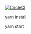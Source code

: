 [![CircleCI](https://circleci.com/gh/LexaLukovka/partymakerFrontend/tree/master.svg?style=svg)](https://circleci.com/gh/LexaLukovka/partymakerFrontend/tree/master)

yarn install

yarn start
